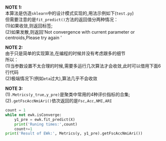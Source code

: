 **NOTE 1:**  
本算法是仿造`sklearn`中的设计模式实现的,用法示例如下(`test.py`)  
但需要注意的是`fit_predict()`方法的返回值分两种情况：  
(1)如果收敛,则返回标签;   
(2)如果发散,则返回'Not convergence with current parameter or centroids,Please try again '  
  
**NOTE 2:**  
由于只是简单的实现算法,在编程的时候并没有考虑跟多的细节  
所以：  
(1)当参数设置不太合理的时候,需要多运行几次算法才会收敛,此时可以借用下面6行代码  
(2)极端情况下(例如`eta`过大),算法几乎不会收敛

**NOTE 3:**  
(1)`.Metrics(y_true,y_pre)`是聚类中常用的4种评价指标的合集;  
(2)`.getFscAccNmiAri()`依次返回的是`Fsc,Acc,NMI,ARI`

```python
count = 1
while not ewk.isConverge:
    y1_pre = ewk.fit_predict(X)
    print('Runing times:',count)
    count+=1
print('Result of EWk:', Metrics(y, y1_pre).getFscAccNmiAri())

```


